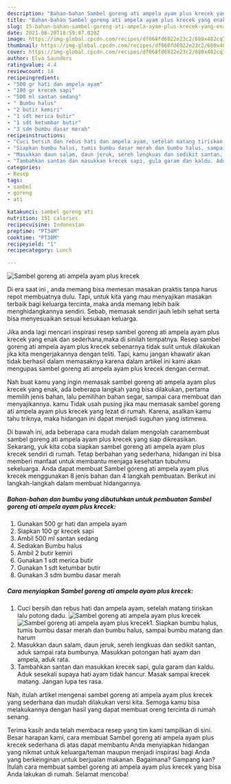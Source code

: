 ```yaml
---
description: "Bahan-bahan Sambel goreng ati ampela ayam plus krecek yang enak Untuk Jualan"
title: "Bahan-bahan Sambel goreng ati ampela ayam plus krecek yang enak Untuk Jualan"
slug: 15-bahan-bahan-sambel-goreng-ati-ampela-ayam-plus-krecek-yang-enak-untuk-jualan
date: 2021-06-20T10:59:07.020Z
image: https://img-global.cpcdn.com/recipes/df068fd6922e23c2/680x482cq70/sambel-goreng-ati-ampela-ayam-plus-krecek-foto-resep-utama.jpg
thumbnail: https://img-global.cpcdn.com/recipes/df068fd6922e23c2/680x482cq70/sambel-goreng-ati-ampela-ayam-plus-krecek-foto-resep-utama.jpg
cover: https://img-global.cpcdn.com/recipes/df068fd6922e23c2/680x482cq70/sambel-goreng-ati-ampela-ayam-plus-krecek-foto-resep-utama.jpg
author: Elva Saunders
ratingvalue: 4.4
reviewcount: 14
recipeingredient:
- "500 gr hati dan ampela ayam"
- "100 gr krecek sapi"
- "500 ml santan sedang"
- " Bumbu halus"
- "2 butir kemiri"
- "1 sdt merica butir"
- "1 sdt ketumbar butir"
- "3 sdm bumbu dasar merah"
recipeinstructions:
- "Cuci bersih dan rebus hati dan ampela ayam, setelah matang tiriskan lalu potong dadu."
- "Siapkan bumbu halus, tumis bumbu dasar merah dan bumbu halus, sampai bumbu matang dan harum"
- "Masukkan daun salam, daun jeruk, sereh lengkuas dan sedikit santan, aduk sampai rata bumbunya. Masukkan potongan hati ayam dan ampela, aduk rata."
- "Tambahkan santan dan masukkan krecek sapi, gula garam dan kaldu. Aduk sesekali supaya hati ayam tidak hancur. Masak sampai krecek matang. Jangan lupa tes rasa."
categories:
- Resep
tags:
- sambel
- goreng
- ati

katakunci: sambel goreng ati 
nutrition: 151 calories
recipecuisine: Indonesian
preptime: "PT34M"
cooktime: "PT30M"
recipeyield: "1"
recipecategory: Lunch

---
```



![Sambel goreng ati ampela ayam plus krecek](https://img-global.cpcdn.com/recipes/df068fd6922e23c2/680x482cq70/sambel-goreng-ati-ampela-ayam-plus-krecek-foto-resep-utama.jpg)

Di era  saat ini , anda memang bisa memesan masakan praktis tanpa harus repot membuatnya dulu. Tapi, untuk kita yang mau menyajikan masakan terbaik bagi keluarga tercinta, maka anda memang lebih baik menghidangkannya sendiri. Sebab, memasak sendiri jauh lebih sehat serta bisa menyesuaikan sesuai kesukaan keluarga.

Jika anda lagi mencari inspirasi resep sambel goreng ati ampela ayam plus krecek yang enak dan sederhana,maka di sinilah tempatnya. Resep sambel goreng ati ampela ayam plus krecek  sebenarnya tidak sulit untuk dilakukan jika kita mengerjakannya dengan teliti. Tapi, kamu jangan khawatir akan tidak berhasil dalam memasaknya 
karena dalam artikel ini kami akan mengupas sambel goreng ati ampela ayam plus krecek dengan cermat.  



Nah buat kamu yang ingin memasak sambel goreng ati ampela ayam plus krecek yang enak, ada beberapa langkah yang bisa dilakukan, pertama memilih jenis bahan, lalu pemilihan bahan segar, sampai cara membuat dan menyajikannya. kamu Tidak usah pusing jika mau memasak sambel goreng ati ampela ayam plus krecek yang lezat di rumah. Karena, asalkan kamu  tahu triknya, maka hidangan ini dapat menjadi suguhan yang istimewa.

Di bawah ini, ada beberapa cara mudah dalam mengolah caramembuat sambel goreng ati ampela ayam plus krecek yang siap dikreasikan. Sekarang, yuk kita coba siapkan sambel goreng ati ampela ayam plus krecek sendiri di rumah. Tetap berbahan yang sederhana, hidangan ini bisa memberi manfaat untuk membantu menjaga kesehatan tubuhmu sekeluarga. Anda dapat membuat Sambel goreng ati ampela ayam plus krecek menggunakan 8 jenis bahan dan 4 langkah pembuatan. Berikut ini langkah-langkah dalam membuat hidangannya.

<!--inarticleads1-->

##### Bahan-bahan dan bumbu yang dibutuhkan untuk pembuatan Sambel goreng ati ampela ayam plus krecek:

1. Gunakan 500 gr hati dan ampela ayam
1. Siapkan 100 gr krecek sapi
1. Ambil 500 ml santan sedang
1. Sediakan  Bumbu halus
1. Ambil 2 butir kemiri
1. Gunakan 1 sdt merica butir
1. Gunakan 1 sdt ketumbar butir
1. Gunakan 3 sdm bumbu dasar merah




<!--inarticleads2-->

##### Cara menyiapkan Sambel goreng ati ampela ayam plus krecek:

1. Cuci bersih dan rebus hati dan ampela ayam, setelah matang tiriskan lalu potong dadu.
<img src="https://img-global.cpcdn.com/steps/591a1ce42c068bd8/160x128cq70/sambel-goreng-ati-ampela-ayam-plus-krecek-langkah-memasak-1-foto.jpg" alt="Sambel goreng ati ampela ayam plus krecek"><img src="https://img-global.cpcdn.com/steps/04a443211544b4b8/160x128cq70/sambel-goreng-ati-ampela-ayam-plus-krecek-langkah-memasak-1-foto.jpg" alt="Sambel goreng ati ampela ayam plus krecek">1. Siapkan bumbu halus, tumis bumbu dasar merah dan bumbu halus, sampai bumbu matang dan harum
1. Masukkan daun salam, daun jeruk, sereh lengkuas dan sedikit santan, aduk sampai rata bumbunya. Masukkan potongan hati ayam dan ampela, aduk rata.
1. Tambahkan santan dan masukkan krecek sapi, gula garam dan kaldu. Aduk sesekali supaya hati ayam tidak hancur. Masak sampai krecek matang. Jangan lupa tes rasa.




Nah, itulah artikel mengenai  sambel goreng ati ampela ayam plus krecek  yang sederhana dan mudah dilakukan versi kita. Semoga kamu bisa melakukannya dengan hasil yang dapat membuat oreng tercinta di rumah senang. 

Terima kasih anda telah membaca resep yang tim kami tampilkan di sini. Besar harapan kami, cara membuat  Sambel goreng ati ampela ayam plus krecek sederhana di atas dapat membantu Anda menyiapkan hidangan yang nikmat untuk keluarga/teman maupun menjadi inspirasi bagi Anda yang berkeinginan untuk berjualan makanan. Bagaimana? Gampang kan? Itulah cara membuat sambel goreng ati ampela ayam plus krecek yang bisa Anda lakukan di rumah. Selamat mencoba!

